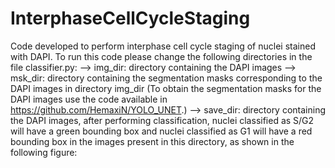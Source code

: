 # InterphaseCellCycleStaging


Code developed to perform interphase cell cycle staging of nuclei stained with DAPI. To run this code please change the following directories in the file classifier.py:
--> img_dir: directory containing the DAPI images
--> msk_dir: directory containing the segmentation masks corresponding to the DAPI images in directory img_dir (To obtain the segmentation masks for the DAPI images use the code available in https://github.com/HemaxiN/YOLO_UNET.)
--> save_dir: directory containing the DAPI images, after performing classification, nuclei classified as S/G2 will have a green bounding box and nuclei classified as G1 will have a red bounding box in the images present in this directory, as shown in the following figure:



